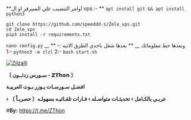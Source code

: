 **اوامر التنصيب علي السيرفر او ال vps :- ** 
```apt install git && apt install python3```
```
git clone https://github.com/speeddd-s/Zele_vps.git
cd Zele_vps
pip3 install -r requirements.txt
```

```nano config.py``` 
__ وبعدها حط معلوماتك __
** بعدها شغل باحدي الطرق الاتيه :- **
1:- ```python3 -m zlzl```
2:- ```bash start.sh```



<a href="https://ibb.co/sv7XrcH"><img src="https://i.ibb.co/sv7XrcH/Zilzalll.jpg" alt="Zilzalll" border="0"></a>

**〔 سـورس زدثــون - 𝗭𝗧𝗵𝗼𝗻 〕**

**افضـل سـورسـات يـوزر بـوت العربيـة**

**› عربـي بالكـامل › تحديثـات متواصـله › فـارات تلقـائيـه بسهولـه〔 حصريـاً 〕** 

#**By:** https://t.me/ZThon


